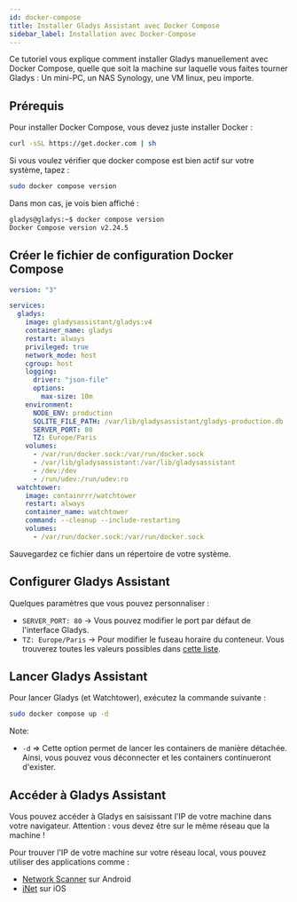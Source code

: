 ```yaml
---
id: docker-compose
title: Installer Gladys Assistant avec Docker Compose
sidebar_label: Installation avec Docker-Compose
---
```


Ce tutoriel vous explique comment installer Gladys manuellement avec Docker Compose, quelle que soit la machine sur laquelle vous faites tourner Gladys : Un mini-PC, un NAS Synology, une VM linux, peu importe.

## Prérequis

Pour installer Docker Compose, vous devez juste installer Docker :

```bash
curl -sSL https://get.docker.com | sh
```

Si vous voulez vérifier que docker compose est bien actif sur votre système, tapez :

```bash
sudo docker compose version
```

Dans mon cas, je vois bien affiché :

```bash
gladys@gladys:~$ docker compose version
Docker Compose version v2.24.5
```

## Créer le fichier de configuration Docker Compose

```yaml
version: "3"

services:
  gladys:
    image: gladysassistant/gladys:v4
    container_name: gladys
    restart: always
    privileged: true
    network_mode: host
    cgroup: host
    logging:
      driver: "json-file"
      options:
        max-size: 10m
    environment:
      NODE_ENV: production
      SQLITE_FILE_PATH: /var/lib/gladysassistant/gladys-production.db
      SERVER_PORT: 80
      TZ: Europe/Paris
    volumes:
      - /var/run/docker.sock:/var/run/docker.sock
      - /var/lib/gladysassistant:/var/lib/gladysassistant
      - /dev:/dev
      - /run/udev:/run/udev:ro
  watchtower:
    image: containrrr/watchtower
    restart: always
    container_name: watchtower
    command: --cleanup --include-restarting
    volumes:
      - /var/run/docker.sock:/var/run/docker.sock
```

Sauvegardez ce fichier dans un répertoire de votre système.

## Configurer Gladys Assistant

Quelques paramètres que vous pouvez personnaliser :

- `SERVER_PORT: 80` → Vous pouvez modifier le port par défaut de l'interface Gladys.
- `TZ: Europe/Paris` → Pour modifier le fuseau horaire du conteneur. Vous trouverez toutes les valeurs possibles dans [cette liste](https://en.wikipedia.org/wiki/List_of_tz_database_time_zones).

## Lancer Gladys Assistant

Pour lancer Gladys (et Watchtower), exécutez la commande suivante :

```bash
sudo docker compose up -d
```

Note:

- `-d` => Cette option permet de lancer les containers de manière détachée. Ainsi, vous pouvez vous déconnecter et les containers continueront d'exister.

## Accéder à Gladys Assistant

Vous pouvez accéder à Gladys en saisissant l'IP de votre machine dans votre navigateur. Attention : vous devez être sur le même réseau que la machine !

Pour trouver l'IP de votre machine sur votre réseau local, vous pouvez utiliser des applications comme :

- [Network Scanner](https://play.google.com/store/apps/details?id=com.easymobile.lan.scanner&hl=fr) sur Android
- [iNet](https://itunes.apple.com/fr/app/inet-network-scanner/id340793353?mt=8) sur iOS

